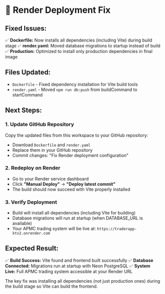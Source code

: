 # 🚀 Render Deployment Fix

## Fixed Issues:
✅ **Dockerfile:** Now installs all dependencies (including Vite) during build stage
✅ **render.yaml:** Moved database migrations to startup instead of build
✅ **Production:** Optimized to install only production dependencies in final image

## Files Updated:
- `Dockerfile` - Fixed dependency installation for Vite build tools
- `render.yaml` - Moved `npm run db:push` from buildCommand to startCommand

## Next Steps:

### 1. Update GitHub Repository
Copy the updated files from this workspace to your GitHub repository:
- Download `Dockerfile` and `render.yaml` 
- Replace them in your GitHub repository
- Commit changes: "Fix Render deployment configuration"

### 2. Redeploy on Render
- Go to your Render service dashboard
- Click **"Manual Deploy"** → **"Deploy latest commit"**
- The build should now succeed with Vite properly installed

### 3. Verify Deployment
- Build will install all dependencies (including Vite for building)
- Database migrations will run at startup (when DATABASE_URL is available)
- Your APMC trading system will be live at: `https://traderapp-ktv2.onrender.com`

## Expected Result:
✅ **Build Success:** Vite found and frontend built successfully
✅ **Database Connected:** Migrations run at startup with Neon PostgreSQL
✅ **System Live:** Full APMC trading system accessible at your Render URL

The key fix was installing all dependencies (not just production ones) during the build stage so Vite can build the frontend.